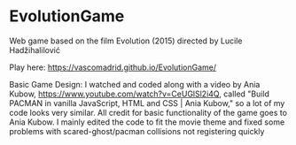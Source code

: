 # EvolutionGame
Web game based on the film Evolution (2015) directed by Lucile Hadžihalilović
                               
Play here: https://vascomadrid.github.io/EvolutionGame/

Basic Game Design: I watched and coded along with a video by Ania Kubow, https://www.youtube.com/watch?v=CeUGlSl2i4Q, called "Build PACMAN in vanilla JavaScript, HTML and CSS | Ania Kubow," so a lot of my code looks very similar. 
All credit for basic functionality of the game goes to Ania Kubow. I mainly edited the code to fit the movie theme and fixed some problems with scared-ghost/pacman collisions not registering quickly
